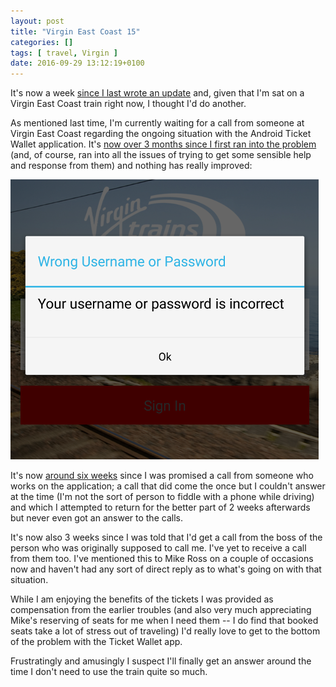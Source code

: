 ```yaml
---
layout: post
title: "Virgin East Coast 15"
categories: []
tags: [ travel, Virgin ]
date: 2016-09-29 13:12:19+0100
---
```


It's now a week
[since I last wrote an update](/2016/09/22/virgin_east_coast_14.html) and,
given that I'm sat on a Virgin East Coast train right now, I thought I'd do
another.

As mentioned last time, I'm currently waiting for a call from someone at
Virgin East Coast regarding the ongoing situation with the Android Ticket
Wallet application. It's
[now over 3 months since I first ran into the problem](/2016/06/17/virgin_east_coast.html)
(and, of course, ran into all the issues of trying to get some sensible help
and response from them) and nothing has really improved:

![Still can't log in](/attachments/2016/09/29/Screenshot_20160929-125339.png)

It's now [around six weeks](/2016/08/10/virgin_east_coast_12.html) since I
was promised a call from someone who works on the application; a call that
did come the once but I couldn't answer at the time (I'm not the sort of
person to fiddle with a phone while driving) and which I attempted to return
for the better part of 2 weeks afterwards but never even got an answer to
the calls.

It's now also 3 weeks since I was told that I'd get a call from the boss of
the person who was originally supposed to call me. I've yet to receive a
call from them too. I've mentioned this to Mike Ross on a couple of
occasions now and haven't had any sort of direct reply as to what's going on
with that situation.

While I am enjoying the benefits of the tickets I was provided as
compensation from the earlier troubles (and also very much appreciating
Mike's reserving of seats for me when I need them -- I do find that booked
seats take a lot of stress out of traveling) I'd really love to get to the
bottom of the problem with the Ticket Wallet app.

Frustratingly and amusingly I suspect I'll finally get an answer around the
time I don't need to use the train quite so much.
